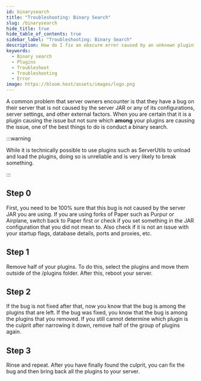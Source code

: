 ```yaml
---
id: binarysearch
title: "Troubleshooting: Binary Search"
slug: /binarysearch
hide_title: true
hide_table_of_contents: true
sidebar_label: "Troubleshooting: Binary Search"
description: How do I fix an obscure error caused by an unknown plugin?
keywords:
  - Binary search
  - Plugins
  - Troubleshoot
  - Troubleshooting
  - Error
image: https://bloom.host/assets/images/logo.png
---
```


A common problem that server owners encounter is that they have a bug on their server that is not caused by the server JAR or any of its configurations, server settings, and other external factors. When you are certain that it is a plugin causing the issue but not sure which **among** your plugins are causing the issue, one of the best things to do is conduct a binary search.

:::warning

While it is technically possible to use plugins such as ServerUtils to unload and load the plugins, doing so is unreliable and is very likely to break something.

:::

## Step 0

First, you need to be 100% sure that this bug is not caused by the server JAR you are using. If you are using forks of Paper such as Purpur or Airplane, switch back to Paper first or check if you set something in the JAR configuration that you did not mean to. Also check if it is not an issue with your startup flags, database details, ports and proxies, etc.

## Step 1

Remove half of your plugins. To do this, select the plugins and move them outside of the /plugins folder. After this, reboot your server.

## Step 2

If the bug is not fixed after that, now you know that the bug is among the plugins that are left. If the bug was fixed, you know that the bug is among the plugins that you removed. If you still cannot determine which plugin is the culprit after narrowing it down, remove half of the group of plugins again.

## Step 3

Rinse and repeat. After you have finally found the culprit, you can fix the bug and then bring back all the plugins to your server. 

